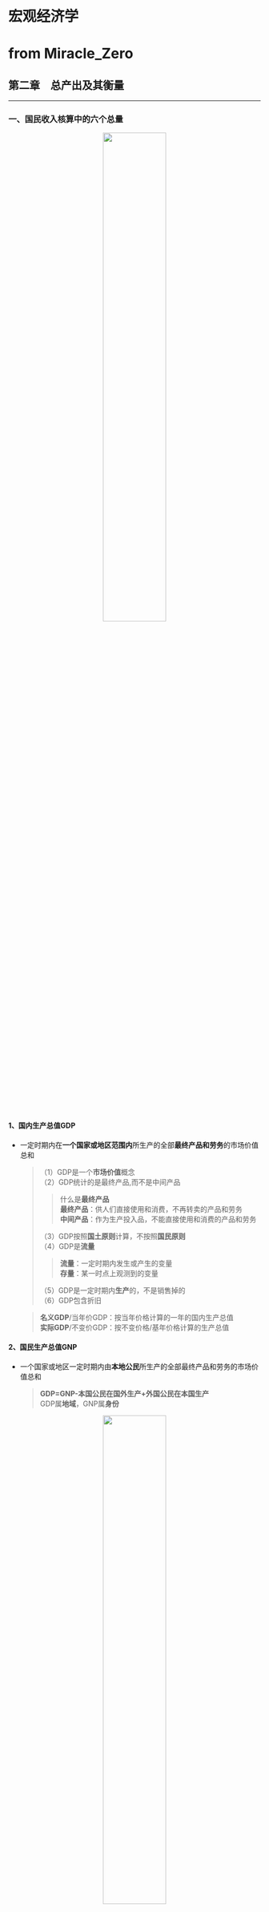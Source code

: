 # 宏观经济学  
# from Miracle_Zero
## **第二章&emsp;总产出及其衡量**  
---
### **一、国民收入核算中的六个总量**  
<center><img src="六个量.jpg" width="50%"></center>  

#### 1、国内生产总值GDP 
* 一定时期内在**一个国家或地区范围内**所生产的全部**最终产品和劳务**的市场价值总和  
   >（1）GDP是一个**市场价值**概念  
   >（2）GDP统计的是最终产品,而不是中间产品
   >>什么是**最终产品**  
   >**最终产品**：供人们直接使用和消费，不再转卖的产品和劳务  
   >**中间产品**：作为生产投入品，不能直接使用和消费的产品和劳务  
   >>  
   >（3）GDP按照**国土原则**计算，不按照**国民原则**  
   >（4）GDP是**流量**  
   >>**流量**：一定时期内发生或产生的变量  
   >**存量**：某一时点上观测到的变量  
   >>  
   >（5）GDP是一定时期内**生产**的，不是销售掉的  
   >（6）GDP包含折旧

   >**名义GDP**/当年价GDP：按当年价格计算的一年的国内生产总值  
   >**实际GDP**/不变价GDP：按不变价格/基年价格计算的生产总值

#### 2、国民生产总值GNP
* 一个国家或地区一定时期内由**本地公民**所生产的全部最终产品和劳务的市场价值总和  
   >**GDP=GNP-本国公民在国外生产+外国公民在本国生产**  
   >GDP属**地域**，GNP属**身份**  
<center><img src="gdp-gnp.jpg" width="50%"></center>  

#### 3、国民生产净值NNP与国内生产净值NDP  
* GNP或GDP扣除**折旧**（即GDP与GNP包含了折旧，NNP与NDP不包含折旧）  
* 是一个国家或地区一定时期内财富存量新增的部分

#### 4、国民收入NI与个人收入PI  
* **国民收入NI**：NNP或NDP扣除**间接税**后的余额  
   体现一个国家一定时期内的**生产要素收入**（即工资、利息、租金和利润的总和）  
   >**间接税**：一般在**生产和流通**环节征收，如增值税、营业税、关税  
   >**直接税**：一般在**收入**环节征收，如所得税  
   
   ***广义的国民收入***：国民生产总值GNP

* **个人收入PI**：国民收入进行一些必要的调整后形成  
   体现一个国家一定时期内**个人所得**的全部收入  
   >**NI+**：政府对个人的**转移支付**，如失业救济、退休金、医疗补助  
   >**NI-**：公司未分配利润、公司所得税、社会保障支付  
   PI中还未扣除个人所得税  

#### 5、个人可支配收入DPI  
* **个人可支配收入DPI=个人收入PI-个人所得税**  

---

### **二、国内生产总值的核算方法**  
#### 1、生产法  
* 把一个国家或地区所生产的全部最终产品的市场价格加总来计算GDP  
   >**一个产品在某个生产阶段的增加值**=产品离开生产阶段时的价值-进入生产阶段时的价值  
   >**一个产商的增加值**=厂商生产的产品价值-从其他厂商购买的投入品（中间产品）的价值  
* **增值法**：实际核算中，把所有产品在各个生产阶段上的增加值进行加总的方法  
   >理论上，一个社会所有厂商的**增加值之和**=**最终产品的价值总和**，  
#### 2、收入法  
<center><strong>Y=C+S+T</strong></center>  
<center><strong>总产出=消费+储蓄+政府税收</strong></center>  

#### 3、支出法
* 从产品的去向入手，加总购买者的各类购买支出来计算GDP  
* 又称最终产品法/产品流动法  
*一国经济对产品和服务需求的角度可以划分为**四个部门**：  
   >① **家庭部门**   
   >**消费（C）**：家庭部门对最终产品和服务的支出被称为消费支出  
   >分为三大部分：  
   >&emsp; **耐用品消费支出**（购买小汽车、电视机）  
   >&emsp; **非耐用品消费支出**（购买食品、服装）  
   >&emsp; **劳务消费支出**（医疗、教育、旅游） 
   >家庭的住房购买是投资而非消费   
     
   >② **企业部门**  
   >**投资（I）**：企业部门的支出，即一定是起增加到资本存量上的新的资本流量，包括厂房、设备、住宅  
   >&emsp; **折旧**：资本品的损耗造成的资本存量的减少  
   >&emsp; **重置投资**：为补偿或重新置换已消耗的资本进行的投资  
   >&emsp; **净投资**：使资本存量出现净增加的投资  
   >&emsp;&emsp;&emsp; **净投资=当年年终资本存量-上年年终资本存量**  
   >&emsp;&emsp;&emsp; **总投资=净投资+折旧**  
   >&emsp; 总投资还可分为**固定投资**和**存货投资**  
   >&emsp;&emsp;&emsp; **固定投资**：对固定资产的购买  
   >&emsp;&emsp;&emsp; **存货投资**：企业持有的存货价值的变化  
   >&emsp;**当年存货投资**=当年年终存货价值-上年年终存货价值  
   
   >③ **政府部门**  
   >**政府购买（G）**：政府部门购买产品和服务的支出  
   >&emsp;包括**政府购买**与**政府转移支付**（政府转移支付属于收入再分配，不构成GDP）
       
   >④ **国际部门**  
   >**净出口（NX）**：衡量国际部门对一国产品和服务的支出  
   >&emsp;&emsp;&emsp;**净出口（NX）=出口额（X）-进口额(M)**  
   >>NX>0时，一国经济存在贸易盈余或贸易顺差  
   >>NX=0时，一国经济达到，贸易平衡  
   >>NX<0时，一国经济存在贸易赤字或贸易逆差  
   >  
   
   <center><strong>GDP=C+I+G+NX</strong></center>

#### 4、贡献率的计算
---
### **三、总产出核算的校正**  
#### 1、消费价格平减指数（通货膨胀率）  
* 名义GDP=实际GDP*消费价格平减指数  
#### 2、购买力平价  
* 体现两国货币实际购买力的换算  
#### 3、GDP指标的局限  
* GDP的水平受汇率影响  
* GDP不能完全反应福利水平  
* GDP没有包括非市场活动和地下经济  
* GDP没有考虑资源消耗和环境破坏  
---
---
## **第三章&emsp;短期经济波动模型：产品市场的均衡**  
---  
### **一、国民收入决定原理**  
#### **1、四部门经济模型**  
<center><img src="四部门经济模型.jpg" width="80%"></center>  
<center><strong>总产出（收入视角-收入去向）：Y=C+S+T+M</strong></center>
<center><strong>总产出（支出视角-产品去向）：Y=C+I+G+X</strong></center>

#### **2、凯恩斯简单国民收入决定原理**  
* 现实经济包含：  
   &emsp;&emsp;四个部门：**居民、厂商、政府、外国**  
   &emsp;&emsp;四部分产品需求：**居民消费C、厂商投资I、政府购买G、净出口NX**  

* **四部门经济均衡国民收入的决定条件**： 
<center><strong>Y=C+I+G+NX</strong></center>

---  
### **二、消费需求和储蓄**  
#### 1、消费函数与消费倾向  
* **消费函数**：影响消费支出的因素很多，但最主要的是**国民收入水平** 
<center><img src="消费函数.png" width="70%"></center>  

* **消费曲线**  
<center><img src="消费曲线.png" width="70%"></center>  

&emsp;&emsp;> 注意  
&emsp;&emsp;1、45°线为收支相抵线  
&emsp;&emsp;2、消费曲线在纵轴上的截距α为**自发消费**  
&emsp;&emsp;3、消费曲线向右上方表示消费随收入增加而增加，斜率β为**边际消费倾向**  
* **消费倾向**：消费与收入的比率  
<center><img src="消费倾向.png" width="50%"></center>  

&emsp;&emsp;APC：消费函数的平均斜率，可以大于1小于1等于1  
&emsp;&emsp;MPC：消费函数某个点的斜率，0<MPC<1  
&emsp;&emsp;当消费函数为线性时，MPC为常数β  
&emsp;&emsp;当消费函数为非线性时，**MPC、APC随收入增加递减**
* **长期消费函数**：当先行消费函数中的α=0时，APC=MPC，不随收入增加而改变  
<center><strong>C=kY</strong></center>  

<center><img src="长期消费曲线.png" width="50%"></center>  

&emsp;&emsp;长期消费曲线在收支相抵线（45°）以下  
&emsp;&emsp;随着收入增加，消费和储蓄的绝对量增大  

#### 2、储蓄函数与储蓄倾向  
* **储蓄函数**：影响储蓄的因素中最重要的是**国民收入**（社会总储蓄取决于国民收入） 
<center><img src="储蓄函数.png" width="70%"></center>  

* **储蓄曲线**
<center><img src="储蓄曲线.png" width="70%"></center>

&emsp;&emsp;>注意：  
&emsp;&emsp;1.储蓄曲线在纵轴上的截距-α表示与自发消费α相对应的**负储蓄**  
&emsp;&emsp;2.储蓄曲线与横轴的交点F表示与E点相对应的**零储蓄**  
&emsp;&emsp;3.储蓄曲线向右上方倾斜，表示储蓄随收入的增加而增加   
*  **储蓄倾向**：储蓄与收入的比率  
<center><img src="储蓄倾向.png" width="50%"></center>

&emsp;&emsp;当储蓄函数为线性时，MPS为常数**1-β**  
&emsp;&emsp;当储蓄函数为非线性时，MPS将随收入增加而增大  
&emsp;&emsp;**MPS∈（0,1）**

* **长期储蓄曲线**：当α=0时，APS=AMS，且不在随着收入增加而增加  
<center><img src="长期储蓄曲线.png" width="50%"></center>  

&emsp;&emsp;  长期储蓄曲线位于长期消费曲线**下方**，表明正常情况下消费一般大于储蓄  
&emsp;&emsp;  随着收入水平的提高，消费与储蓄的绝对差距会不断**扩大**  
#### 3、影响消费的其他因素  
>**国民收入分配状况**—国民收入分配越平均，平均消费倾向越大  
>**政府税收政策**—实行累进个人所得税，平均消费倾向变大  
>**公司未分配利润所占比例**—占比大，平均消费倾向变小  
>**利率**—依利率变动的替代效应和收入效应而定  
>**价格水平**—货币收入不变时，若物价上升，实际收入下降，平均消费倾向提高  
>**预期**—如预期收入增加，则当前消费会增加，消费倾向提高。如预期价格上涨，则当前消费会增加，消费倾向提高  
>**人口年龄结构**—年青人和老年人比例高，消费倾向高；中年人比例高，消费倾向低  

#### 4、其他消费理论  
* **相对收入假说**（杜森贝利）：消费者的当期消费除了取于当期的收入外，还取决于过去的消费水平以及周围人群的消费水平，消费是相对地决定的 
* **恒久收入假说**（弗里德曼）：消费者的消费支出不是由现期收入决定，而是由恒久收入决定 
<center><img src="恒久收入.png" width="50%"></center>  

>当经济衰退时，虽然当前的收入水平降低了，但消费者仍按恒久收入消费，故衰退期的APC高于长期APC。相反，当经济繁荣时，尽管当前的收入水平提高了，但消费者仍按恒久收入消费，故繁荣期的APC低于长期APC 

* **生命周期假说**（莫迪利安尼）：人们在特定时期的消费不仅仅由他们在该时期的收入决定，人们会在更长的时间范围内**计划消费开支**，以达到在整个生命周期内消费的最佳配置 
>一般说，年青时收入偏低，其消费会超过收入；在中年时期，消费会少于收入，不但可以偿还年青时所欠债务，且可以储蓄以备养老；年老退休时期，收入减少，消费又会超过收入，形成负储蓄
<center><img src="生命周期与恒久收入.png" width="75%"></center>

---  
### **三、投资需求的决定**  
#### 1、**投资的定义**：一个国家或地区一定时期内资本的形成和增加  
* **投资的分类**：  
   >按照**投资主体**分：私人投资、政府投资  
   >按照**投资形态**分：固定资产投资、存货投资（又包括意愿性存货投资与非意愿性存货投资）  
   >按照**投资动机**分：生产性投资、投机性投资

#### 2、**投资边际效率**  
（1）**资本边际效率**（MEC）：贴现率，使资本品各年**预期收益的现值**之和等于**供给价格**或重置成本  
（2）**投资边际效率**（MEI）：贴现率，使投资总量各年**预期收益的现值**之和等于**供给价格**或重置成本  

<center><img src="贴现率.png" width="75%"></center>

* **资本边际效率曲线MEC与投资边际效率曲线MEI**  
   资本边际效率曲线还不能准确代表厂商的投资需求曲线  
   原因：当利率下降时，如果每个厂商都增加投资，这会带来两方面结果：  
   >1、原材料需求增加->投入品的价格会上涨->导致产品生产成本上升->投资收益降低->资本边际效率必然缩小  
   >2、投资本品形成生产能力投产->所生产的产品供给增加->产品的价格会下降->投资收益降低->资本边际效率也必然缩小

<center><img src="资本边际效率.png" width="50%"></center>

#### 3、**投资函数与投资曲线**  
* **投资函数**：影响投资的因素很多，对私人投资来说，最主要的是**利率水平 r**（即投资取决于利率）  
<center><img src="投资函数.png" width="70%"></center>

* **线性投资曲线**  
<center><img src="投资曲线.png" width="50%"></center>

#### 4、其他影响投资的因素  
>**投资环境**—投资环境改善，如投资领域放宽、审批权限下放、税收优惠、贷款贴息、融资条件放宽、土地使用费降低等投资环境的改善，会使投资增加  
>**厂商预期**—厂商对未来经济前景的预期比较乐观，投资就会增加（非意愿存货投资的变化）  
>**技术进步**—技术进步会降低生产成本，使一些过去无法利用的资源得到利用，使一些过去无法解决的环保问题得到解决，能开发新的产品，这些都会增加投资渠道  
>**投资风险**—经济繁荣时，风险偏好增强，投资增加；相反，经济衰退时，风险偏好减弱，投资减少   

#### 5、**投资q理论**  
<center><img src="投资q理论.png" width="30%"></center>  

>**当q值较大时**：投资需求会较大  
>**当q值较低时**，投资需求会较小
---  
### **四、政府需求**：以政府购买的形式出现  
* 从内容上分为两类  
1 政府维持自身正常活动所涉及的消费需求  
2 政府为自身或公共设施建设等所生产的投资需求  
### **五、净出口的决定**  
因素|变化|出口额X|进口额M|曲线  
--|:--:|--:|--:|--  
进口国的国民收入水平|高|↑|——|上移  
本国的国民收入水平|高|——|↑|下移  
相对价格|低|↑|↓|上移  
汇率|低|↑|↓|上移  
国际经济的分工程度|高|↑|↑|不确定

* **净出口函数**：一国净出口额与国民收入之间的关系  
<center><img src="净出口函数.png" width="70%"></center>  

--- 
### **六、国民收入决定与变动**  
#### 1、两部门经济产出与变动 
* **两部门经济产出决定**  
<center><img src="两部门经济产出决定.png" width="70%"></center>  

* **消费乘数**  
<center><img src="消费乘数.png" width="25%"></center>  
<center><img src="消费乘数变化.png" width="30%"></center>   

>消费乘数的作用是**双向**的  
>消费乘数＞1，是因为**引致支出**的存在  

#### 2、三部门经济产出决定与变动  
* **政府购买乘数**  
<center><img src="政府购买乘数.png" width="70%"></center>

* **转移支付乘数**  
<center><img src="转移支付乘数.png" width="70%"></center>

* **税收乘数**  
<center><img src="税收乘数.png" width="70%"></center>

* **平衡预算乘数**  
<center><img src="平衡预算乘数.png" width="40%"></center>  

* **考虑比例税后**  
<center><img src="考虑比例税后.png" width="20%"></center>

#### 3、四部门经济产出决定与变动  
* **四部门经济产出决定**  
<center><img src="四部门经济产出决定.png" width="70%"></center>

---
---
## **第四章 产品市场货币市场共同均衡**  
---
### **一、IS曲线：产品市场均衡**  
#### 1、IS曲线的推导  
* 产品市场均衡的**三个方程**：  
<center><strong>均衡条件：I=S</strong></center>
<center><strong>投资函数：I﹦e-dr</strong></center>
<center><strong>储蓄函数：S=-α+(1-β)Y  
</strong></center>

* 如果**消费函数**和**投资函数**已知，可以求出IS曲线的方程  
<center><img src="IS函数.png" width=30%></center>

* 如果IS曲线方程已知，可以推算出**不同利率下实现产品市场均衡时的产出水平Y**，或**不同产出水平下实现产品市场均衡时的利率水平r** 
<center><strong>Y=C+I+G+NX</strong></center>  

#### 2、IS曲线的含义  
* 利率高时总产出水平少，利率低时总产出水平高  
<center>利率高->投资机会少->投资规模小->产出水平低</center>  

* IS曲线上的点都表示**I=S**，即**产品市场实现均衡**  
<center><strong>总供给（总产出 S）=总需求（总支出 I）</strong></center> 

<center><img src="IS.png" width=50%></center>  

* 结论：  
左下方：需求>产出  
右上方：需求<产出

#### 3、IS曲线的斜率  
* IS曲线的斜率取决于**边际消费倾向β**和**投资利率系数d**  
1、β越大，IS曲线的斜率越小，产出对利率变动的反应越敏感（原因：β越大，s越小，一定的利率变动引起的投资变动，需要产出较大的变动进而引起储蓄的较多变动，以保持I=S)   
2、d越大，IS曲线的斜率越小，产出对利率变动的反应越敏感（原因：d越大，投资对利率变化越敏感，利率的较小变动会引起投资的较大变动，需要产出和储蓄较大的变动，以保持I=S） 
* 在其他条件不变的情况下，**自发支出**（自发消费、自发投资、政府购买、出口）增加使IS曲线向右方移动，表示**既定的利率与更高的产出水平结合**才能实现产品市场的均衡  
---
### **二、 LM曲线：货币市场均衡**  
#### 1、货币需求
>交易型货币需求  
>预防性货币需求  
>>用**L1**表示交易型货币需求和预防性货币需求  
>><center><strong>L1=kY</strong></center>  
>投资性货币需求  
>>用**L2**表示交易型货币需求和预防性货币需求  
>><center><strong>L2=-hr</strong></center> 
>>
> <center><img src="货币需求.png" width=50%></center>

#### 2、LM曲线的推导  
* 货币市场均衡的**三个方程**：  
<center><strong>均衡条件：L=m</strong></center>
<center><strong>货币需求：L=kY-hr</strong></center>
<center><strong>货币供给：m=M</strong></center>

* 产品市场均衡时利率r与产出Y的匹配关系 
<center><img src="LM函数.png" width=20%></center>

#### 3、LM曲线的含义  
* **L为货币需求，M为货币供给**
* 货币供应量M一定，产量较高→用于交易的货币较多→投机性货币需求较少→保持货币市场均衡的利率水平较高  
* LM曲线上的点都表示**L=M**，即**货币市场实现均衡**  
<center><img src="LM曲线.png" width=50%></center>  

* 结论：  
右下方：货币需求大于货币供给  
左上方：货币供给大于货币需求  

#### 4、LM曲线的斜率  
* LM曲线的斜率取决于**交易性和预防性货币需求系数k**和**投机性货币需求系数h**  
1、k越大，LM曲线斜率越大，产出对利率变动反应越迟钝（原因：当利率发生上升时，因h固定的，所以投机性货币需求的减少是一样的，在货币供给不变的情况下，需要交易性货币需求的增加来弥补，k越大，小量产出增加就可以弥补，k越小，需要更多产量增加才能弥补）   
2、h越大，LM曲线斜率越小，产出对利率变动反应越敏感（原因：h大，一定的利率变动会引起投机性货币需求较大的变动，从而导致可用于交易的货币供给—由产出决定—较大的变动
* 交易性货币需求增加，会使LM曲线发生右移  
* 投机性货币需求增加，会使LM曲线发生左移  
* 货币供给增加，会使LM曲线发生右移
---
### **三、IS-LM模型：两个市场同时均衡**  
* 当IS曲线和LM曲线的方程已知，则可以求解该社会的**均衡利率水平r**和**产出水平Y**  
* 政策含义:政府可以通过**财政政策**和**货币政策**来调控宏观经济的运行
   >IS曲线和LM曲线的移动会改变产品市场和货币市场同时均衡的状况，而IS曲线可以通过政府的财政政策（主要是政府购买，还包括转移支付和税收）改变其位置，LM曲线可以通过政府的货币政策（货币供给）改变其位置  

---
---
## **第五章 总供给-总需求分析**  
---  
### **一、总需求与AD曲线**  
#### 1、AD函数的导出  
* **总需求**：一定时期社会各部分计划购买的产品总量  
  取决于**产出水平C、财政政策G、货币政策I、价格水平P**等因素  
* **总需求函数**：产品市场（IS）与货币市场（LM）平衡时，**总需求Y与价格水平P**之间的关系  
* **导出：**  
<center><img src="AD函数.png" width=70%></center>

* AD曲线表明产品市场和货币市场同时处于均衡状态时，产出水平Y与价格水平P呈**反方向**变动关系  
<center><img src="AD曲线.png" width=50%></center>  

#### 2、AD曲线的意义  
* 在名义货币供给量不变，产品市场和货币市场均衡的时候，Y与P之间存在关系：
   > 价格下降->**实际货币供给增加**->货币市场供大于求->为维持货币市场均衡，需增加货币需求量->增加投机性货币需求->利率必须降低->**利率降低**->投资增加->产品市场投资大于储蓄->为使产品市场均衡，需要储蓄增加->**产出必须增加**

#### 3、AD曲线的斜率  
* AD曲线的斜率反应：**产出对价格变动的反应的敏感程度**  
<center><img src="AD斜率.png" width=30%></center>  

* k、β、M在短期内难以改变，斜率的主要决定因素是h和d
  >h来源于**投机性货币需求**：L2=-hr  
  >d来源于**投资函数**：I=e-dr  

* 引起AD曲线移动的因素  
  >**消费需求变动**（个人所得税，福利政策、城市化水平）  
  >**投资需求变动**(企业税收，对市场前景的预期)   
  >**政府购买变动**（调节宏观经济） 
  >**预期变化**（收入、利润率、通货膨胀）   
  >**世界经济形势变化**（汇率、外国收入）  
  >**货币供给变动**（通过利率影响投资，消费、出口）  

---

### **二、总供给与AS曲线**  
#### 1、AS曲线的推导  
* **总供给**：一定时期内整个社会的总产量  
* 反应**总产量Y**与**价格水平P**之间的关系，利用**劳动市场的供给曲线和需求曲线**推出  
* 根据货币工资是否具有伸缩性，AS曲线分为长期和短期两种  
   >**短期AS曲线**：（凯恩斯货币工资下降刚性假设）货币工资只能上升不能下降  
   >**长期AS曲线**：（古典AS曲线）  
  
#### 2、 AS曲线的含义  
* 价格水平影响实际工资，进而影响**劳动市场的供求关系**及就业量，最终影响总产量  

---  
### **三、总需求与总供给均衡**  
* 有效需求决定模型、IS-LM模型、 AD-AS模型的区别与内在逻辑关系  
>*  三个模型都说明总产出的决定，且其推导都用到了I=S（总供给=总需求）这个条件。  
>*  有效需求决定模型只反映**产品市场的均衡**，没有考虑利率水平和物价水平；IS-LM模型反映了产品市场和货币市场的均衡，考虑了利率水平但没考虑物价水平；AD-AS模型反映了产品市场、货币市场和劳动市场的均衡，并且同时考虑了利率水平和物价水平。  
>* 有效需求决定模型和IS-LM模型只是从**需求方面**考虑产出的决定（产出自动等于需求），而AD-AS模型同时从**需求和供给**两个方面考察产出的决定。
  
---
---
## **第六章 宏观经济政策**  
---  
### **一、宏观经济政策目的**  
#### 1、政策目标体系  
* **充分就业**：劳动力充分就业，只剩下自然失业率  
* **物价稳定**：价格指数的相对稳定  
* **经济增长**：实际GDP的年增长率  
* **国际收支平衡**：既无国际收支盈余也无国际收支赤字  

#### 2、政策目标选择  
* **政策目标之间的一致性**  
   1.经济稳定增长，就业率高，物价稳定->国际收支平衡  
   2.物价稳定、国际收支平衡是经济增长、充分就业的前提条件  
* **政策目标之间的冲突**  
   目的|变化|结果|矛盾点  
   --|:--|:--|:--  
   实现充分就业|运用扩张性财政政策|财政赤字和通货膨胀|**充分就业与物价稳定**  
   经济增长|对生产要素需求增长|物价水平上升|**经济增长与物价稳定**  
   经济增长|收入增加引起进口增加，边际进口倾向有提高趋势|国际收支失衡|**经济增长与国际收支平衡**  
---  
### **二、财政政策**  
#### 1、财政政策的工具  
* **财政收入**  
  * **税收**：国家按照法律规定的标准，强制、无偿地从个人和企业取得财政收入的一种手段  
     分类|名称  
     --|:--  
     按课税对象分|流转税（增值税、营业税、消费税）  
     &emsp;|所得税（个人所得税、企业所得税）  
     &emsp;|财产税（房产税、土地增值税、遗产税）  
     &emsp;|行为税、资源税  
     按税负是否转嫁|直接税（所得税、财产税）  
     &emsp;|间接税（流转税）  
     按税率|比例税、累进税、类退税
     * **社会保障金**可以看作一种**特殊的税**  
     * 政府可以通过改变税率或变动税种来影响经济活动：减税会引起总需求和总产出的增长  

  * **公债**：政府运用国家信用向公众借钱筹集财政资金时形成的**债务**，可以进入**市场**流通  
    * 公债种类：短期债券、中期债券、长期债券  
    * 目的：
      1. **财政政策**：增加财政收入，影响财政收支规模  
      2. **货币政策工具**：通过其在市场上的流通来调节货币供求  

* **财政支出**  
  * **政府购买**：政府对商品和劳务的购买  
    * **政府消费**  
    * **政府投资**  
    * 政府购买是实质性支出，直接形成**社会需求**，调节**社会总需求增减**  

  * **转移支付**：政府无偿支付给个人的资金  
    * 包括社会保障福利支出、政府公债利息、政府对农业的补贴  
    * 是**货币性支出**，但会影响公众的可支配收入与消费支出，也是重要的**财政政策工具**  

* 财政政策的作用机理  
  * **政府购买↑** → 总投资↑ → **经济扩张**  
  * **政府转移支付↑** → 消费↑ → 总需求↑ → **经济扩张**  
  * **税收↑** → 投资和消费↓ → 总需求↓ → **经济收缩**  
  * **公债↑** → 政府投资↑ → 总需求上 → **经济扩张**  
  
#### 2、自动稳定器  
* **财政制度**具有自动稳定器的功能  
* 经济系统本身所具有的能够减少各种干扰因素对宏观经济冲击的机制  
* **作用机理**：  
  1.**税收自动变化**  
  2.**转移支付自动变化**  
  3.自动稳定器功能的大小取决于：  
  * **税收的起征水平和税率的累进幅度**  
  * **转移支付的结构**（社会保障福利支出在转移支付中的比重）  

#### 3、相机抉择的财政政策
* 政府未达到预定的产出水平而采取的变动政府收入和支出的政策  
* 使用原则：**逆经济风向行事**  
  >**扩张性财政政策**：减税、增加政府支出  
  >**紧缩性财政政策**：增税、减少政府支出

#### 4、财政政策的调控效应  
* **产出效应**：财政政策引起的**产出水平**变化  
* **挤出效应**：政府支出增加→利率水平上升→抑制部分投资  
  >如何计算由投资改变产生的**挤出效应与产出效应**  
<center><img src="挤出效应计算.png" width=80%></center> 

<center><strong>有效需求决定模型</strong>所算出的产出效应-<strong>IS-LM模型</strong>算出的产出效应=挤出效应</center>  

* **IS-LM曲线的斜率**对财政政策的影响  
  * **IS曲线**斜率越大，产出效应越大，挤出效应越小  
    * IS斜率为<strong>（1-β）/d</strong>  
    * β：边际消费倾向  
    * d：投资利率系数  
  * **LM曲线**斜率越大，产出效应越小，挤出效应越大  
    * LM斜率为<strong>k/h</strong>  
    * k：交易型货币需求系数  
    * h：投机性货币需求的利率影响系数  
<center><img src="IS斜率.png" width=50%></center>
<center><img src="LM斜率.png" width=50%></center>  

>* **决定财政支出挤出效应大小的因素**  
>* **货币需求对产出变动的敏感程度**，即L=kY-hr中k的大小。k越大，政府支出增加引起的一定量产出增加导致的交易性货币需求的增加也越多，因而使利率上升越多，挤出效应越大。 
>* **货币需求对利率变动的敏感程度**，即货币需求函数L=kY-hr中h的大小。h越小，一定量的交易性货币需求变动会引起利率的较大幅度变动。因此，当政府支出增加引起交易性货币需求增加时，利率上升较多，挤出效应越大。 
>* **投资对利率变动的敏感程度**，即投资函数I=e-dr中d的大小。d越大，一定的利率变动对投资的影响越大。因此，当政府支出增加引起货币需求增加进而导致利率上升时，挤出效应就越大。 

---  
### **三、货币政策**  
#### 1、货币政策的工具  
* 货币政策通过**利率的变动**对总需求发生影响  
* **分类**：  
  **平衡的货币政策**：保持货币供给和利率水平稳定  
  **扩张性货币政策**：***经济萧条时***，增加货币供给量，降低利率，扩大需求，刺激经济增长  
  **紧缩性货币政策**：***通货膨胀时***，减少货币供给量，提高利率，缩小需求，一直经济增长  
* **政策工具**：逆经济风向行事 
  * **公开市场业务**：中央银行在金融市场上公开买卖有价证券，以调节货币供应量和利息率的一种政策手段  
    **优点**：时间灵活，见效快，数量可控，期限可选，操作可逆  
    >买进有价证券→货币投入市场→商业银行存款增加→贷款增加→货币供应量成倍增加→利息率下降→投资增加→总需求扩大→总产出增加
  * **调整再贴现率**：当商业银行资金不足时，可以用***客户已贴现但尚未到期的商业票据***到中央银行要求再贴现，再贴现率是商业银行向中央银行进行再贴现时的利率  
    >降低再贴现率→商业银行向中央银行增加借款→商业银行扩大放款→货币供应量增加→利息率下降→投资增加→总需求扩大→总产出增加 
  * **改变存款准备率**：存款准备金率是商业银行吸收的存款中用作准备金的比率，中央银行可以变动准备金率来调节**货币供给量**  
    >降低存款准备金率→货币供应量增加→利息率下降→投资增加→总需求扩大→总产出增加
* **辅助性货币政策工具**：
  1. **消费信贷控制**（规定应支付现款的最低限额和付清全部贷款的最长期限）
  2. **抵押贷款控制**（规定抵押条件，用于房地产购买）
  3. **窗口指导**（根据物价变动趋势和金融市场状况，规定商业银行每季度贷款的增减额度，并要求执行）
  4. **道义劝告**（对商业银行及其他金融机构的贷款、投资业务进行口头或书面劝告，影响其贷款和投资方向）

#### 2、基础货币与货币创造  
* **基础货币**：构成市场货币供给的基础，包括**存款准备金率**和**居民手持现金**  
* 基础货币由**中央银行**投放：  
  1、购买黄金、外汇   
  2、在金融市场进行公开市场业务操作  
  3、直接发行通货
* **货币乘数**：
<center><img src="货币乘数.png" width=30%></center>
<center><strong>货币供给量M=基础货币m×货币乘数r</strong></center>  

#### 3、货币政策的调控效应  
* **IS曲线斜率对货币政策的影响**：IS斜率越大，货币政策产出效应越小  
  * β与货币供求没有直接关系。决定IS曲线斜率的因素是**投资利率系数d**  
  * **𝐼=𝑒−𝑑𝑟**  
* **LM曲线斜率对货币政策的影响**：LM斜率越大，货币政策产出越大  
  * **L=kY﹣hr**  
  * 改变投机性货币需求对利率变动的敏感程度h    
---  
### **四、财政政策与货币政策的运用**  
#### 1、调控政策的选用  
<center><img src="调控政策.png" width=80%></center>  

#### 2、调控政策的组合
<center><img src="调控政策的组合.png" width=80%></center> 

序号|财政政策|货币政策|产出|利率|使用情景  
--|:--:|:-:|:-:|:-:|:-:|:-:  
1|扩张性|扩张性|增大|不确定|严重萧条  
2|扩张性|紧缩性|不确定|上升|滞胀  
3|紧缩性|扩张性|不确定|下降|轻度通胀  
4|紧缩性|紧缩性|缩小|不确定|严重通胀  

#### 3、政策调控的力度  
名称|特点|优点|缺点  
--|--|--|--
**微调**/**软着陆**|调控力度小，调控时间长|副作用小|时间长  
**骤调**/**硬着陆**|调控力度大，调控时间长|时间少|副作用大  

#### 4、政策出台的时机  
* **政策时滞**：某项政策从制定到对经济产生实质性影响的时间
  * **内时滞**
    * **认识时滞**   
    * **决定时滞**
    * **批准时滞**
  * **外时滞**
    * **传递时滞**  
    * **执行时滞**  
    * **作用时滞**  

---  
### **五、供给管理政策**  
#### 1、人力政策
  * 通过对人力资源的优化配置，增加就业，促进经济增长的政策  
    * 人力资本投资
    * 完善劳动力市场 
    * 协助劳动力流动
    * 降低最低工资标准

#### 2、收入控制制度  
  * 政府通过某种行政措施强制性或非强制性地**限制工资和价格**的政策，又称为工资与物价控制政策，目的是**制止工资成本推动的通货膨胀**  
    * 工资-物价指导  
    * 工资-物价冻结（法令禁止厂商提高工资和物价）  

#### 3、收入指数化政策  
  * 按**通货膨胀率**来调整有关名义变量，使其实际值保持不变
    * 工资指数化  
    * 税收指数化  
    * 利率指数化  
---
---
## **第七章 失业、通货膨胀和经济周期**  
---
### **一、失业的定义**  
#### 1、失业的定义及衡量  
<center><img src="失业定义.png" width=80%></center> 

* **衡量失业/就业状况的指标**  
<center><img src="失业指标.png" width=50%></center> 

#### 2、失业的分类  
* **自愿失业**  
* **摩擦性失业**：就业状态暂时中断  
  * **周转性失业**  
    * 原因：劳动力市场信息不完全    
  * **结构性失业**  
    * 职业不匹配  
    * 地区不匹配
  * **季节性失业**：生产经营具有季节性
* **非自愿失业（需求不足的失业）**：有劳动能力且接受先行工资水平与工作条件，但仍找不到工作  

#### 3、充分就业和自然失业率  
* **充分就业**：一个经济体中不存在**非自愿失业**  
* **自然失业率**：充分就业下的失业率  
* **潜在GDP/潜在产能**：现有条件下，一个经济体在充分就业的情况下所能生产的GDP  

---  
### **二、失业的原因及影响**  
#### 1、失业的原因解释  
* **新古典经济学**：以“伊萨定律”为核心  
  >如果社会存在失业，也只是自愿失业和摩擦性失业，只是生产过程中**局部的、暂时的失调**  
* **凯恩斯**：提出“非自愿失业”理论
  >**有效需求**不足时，充分就业无法实现  
  
  **有效需求不足**的原因：
  * **边际消费倾向递减**： 
    * 收入增加->边际消费倾向递减  
    * 若消费减少的同时**投资相应扩大**，可避免有效需求不足
  * **资本边际效率递减**：
    * 投资边际效率递减->投资不足  
    * 只要**利率不断下降**，投资规模可能增加
  * **流动性偏好**  
    * 流动性陷阱的存在，使**利率不可能无限降低**  
    * 当**投资边际效率接近利率**，厂商不愿意投资  
<center><img src="有效需求不足.png" width=80%></center> 

* **新凯恩斯**：以**不完全竞争和不完全信息**为前提，论证**工资黏性**进而解释**非自愿失业**存在的原因 
  * **劳动工资合同论**：通常工资会增长而不会降低  
  * **隐含合同论**：工资相对固定，不随经济波动调整  
  * **“局内人-局外人”理论**：对新老员工支付相同工资  
  * **效率工资理论**：支付比劳动力市场出清时更高的工资，以促使劳动生产力的提高  

* **现代货币主义**：“自然失业率”假说（在没有货币因素干扰的情况下，劳动力市场和商品市场的自发供求力量发挥作用时应有的、处于均衡状态下的失业率）  

#### 2、失业的影响和奥肯定律  
* **失业的影响** 
  * 给个人和家庭带来物质和精神的负面影响  
  * 影响社会稳定  
  * 影响经济发展 
    * 增加经济运行成本 
    * 带来产出损失  
    * 影响整个社会的信心  

* **奥肯定律**：在经济周期中，**失业和产出存在反向变动关系**  
  <center><img src="奥肯.png" width=30%></center>   

  **实际GDP必须保持与潜在GDP同样的增长速度**，才能避免失业率上升  

---
### **三、通货膨胀的定义和分类**  
#### 1、通货膨胀的定义  
* **通货膨胀**：经济体在一定时期内价格水平**普遍**而**持续**地上升到**一定程度**  
* **通货紧缩**
* **物价稳定**  

#### 2、通货膨胀的衡量  
* **GDP平减指数**：名义GDP和实际GDP的比率（只包括国内生产）  
  <center><img src="平减指数.png" width=70%></center> 

* **消费价格指数CPI**:一定时期里城乡居民消费的物品和劳务(包括进口品）的**价格平均变化程度**的指标  
  <center><img src="CPI.png" width=70%></center> 

* **通货膨胀的类型**  
  * 按**价格上升程度**分：温和的、奔腾的、恶性的  
  * 按**人们的预料程度**分：预期的、未预期的  
  * 按**商品价格变动差别**分：平衡的（各商品价格上升同幅度）、非平衡的  
  * 按**表现形式**分：公开性的、隐蔽性的、抑制性的
---  
### **四、通货膨胀的原因**  
#### 1、需求拉上型通货膨胀  
* **总需求大于总供给**引起  
* 原因：财政政策、货币政策、国际市场的需求变动  

#### 2、成本推动型通货膨胀  
* **供给方面生产成本提高**引起  
* 类型  
  * **工资推动型**：不完全竞争的劳动市场造成的过高工资  
  * **利润推动型**：垄断企业和寡头企业 
  * **进口型**：重要的进口物资价格上升  
  * **出口型**：因出口迅速扩张，导致出口产品的生产部门的边际生产成本上升  

#### 3、结构型通货膨胀  
* **需求转移型通货膨胀**：需求结构变化，而生产要素却不能及时转移。需求增加部门的产品价格上涨，而需求减少部门的产品价格没有相应下降  
* **生产率差异型通货膨胀**：劳动生产率提高慢的部门要求工资增长向劳动生产率提高快的部门看齐，从而引起通货膨胀  

#### 4、货币主义的解释  
* 结论：通货膨胀是货币供给增加的结果

---
### **五、通货膨胀的效应**  
#### 1、通货膨胀的惯性
* 通货膨胀的发展过程通常是**螺旋式的上升运动**  

#### 2、通货膨胀的后果  
* **社会成本**  
  * **增加“鞋底成本”**— 增加了消费者持有货币的成本  
  * **增加“菜单成本”**— 增加厂商调整价格的成本  
  * **造成了价格体系中的“噪声”**— 掩盖了产品价格所传递的市场供求信息的真实性，从而降低了整个市场体系的效率  
* **经济影响**  
  * **对收入分配的影响**  
    * 不利于靠固定收入维持生活的阶层  
    * 有利于债务人不利于债权人  
    * 有利于政府不利于公众  
  * **对财产的影响**  
    * 资产  
      * 价格大体随通胀变动（房地产，股票）  
      * 本息金额固定（现金，存款，债券）  
    * 债务：各类贷款、借款（本息金额固定）  
   * **财产净值=资产价值-债务价值**  
   * **对产出的影响** 
     * 增加生产和就业  
       * 未预期：生产者获利从而**增产**  
       * 预期：无影响  
     * 前提：  
       * 需求拉动的通货膨胀  
       * 温和的  
       * 社会有闲置资源 

#### 3、菲利普斯曲线  
* 形式  
  * **失业-工资线**  
  <center><img src="失业工资.png" width=50%></center>
  
  * **失业-物价线**
  <center><img src="失业物价.png" width=50%></center>  

* **政策含义**：用高通胀率换低失业率，用高失业率换低通胀率  
* **附加预期的菲利普斯曲线**  
  <center><img src="预期菲利普斯.png" width=30%></center>  

* **长期菲利普斯曲线**  
长期菲利普斯曲线是一条**直线**  
且长期中，经济社会能实现充分就业，失业率处于自然失业率的水平  
<center><img src="菲利普斯曲线.png" width=50%></center>  

#### 4、通货紧缩与停滞膨胀  
* **通货紧缩不利影响**：  
  * 对**GDP增长**产生影响 
  * 对**就业**产生影响  
  * **资产价格大幅度下跌**  
* **停滞膨胀**/**滞胀**：生产停滞+物价上涨  
  原因：  
  * **菲利普斯曲线整体向右移动**  
    * **实际因素的变动**：劳动力数量增大、科技进步等  
    * **预期因素的变动**  
  * **供给冲击**使总供给曲线发生移动  

---
### **六、经济周期概述**  
#### 1、经济周期概述  
* 含义
1. 使现代社会**不可避免**的经济波动  
2. 是**总体经济活动**所发生的波动  
3. 一个经济周期由**繁荣、衰退、萧条、复苏**四个阶段组成  
4. 每个周期的长短和表现形式不完全相同    
<center><img src="经济周期.png" width=70%></center>  

* **短期经济走势的衡量——采购经理指数PMI**  
PMI以百分比表示，以50%作为经济走势的分界点  
当PMI高于50%时，为**经济扩张**的讯号  
当PMI低于50%，则反映经济衰退  
接近40%时，则有**经济萧条**的忧虑  

#### 2、经济周期的类型  
类型名称|时长分类|平均长度|相关  
:--:|:--:|:--:|:--:
基钦周期|短周期|一个主周期包括2-3个次周期(平均长度约为40个月)|存货投资波动   
朱格拉周期|中周期|平均长度8-10年|固定资产投资波动   
库兹涅茨周期|中长周期|平均长度20年|建筑业兴衰
康德拉季耶夫周期|长周期|平均长约50年|基本资本货物投资波动
熊彼特周期|短、中、长三种周期|每个长周期包括6个中周期，每个中周期包括3个短周期，短周期约为40个月|重大创新 

---
### **七、经济周期理论**  
#### 1、早期经济周期理论  
* **消费不足理论**：**国民收入分配不平**等所造成的穷人购买力不足和富人储蓄过度   
* **投资过度理论**：过度投资导致的**资本品生产的过度增长**引起消费品生产的减少，从而造成经济结构的失衡  
* **货币信用过度论**：经济周期是由于**银行体系**交替地扩大和紧缩信用造成的  
* **创新理论**：创新提高了生产效率，引起其他企业仿效，形成创新浪潮。**创新浪潮使银行信用扩大，对资本品的需求增加，引起经济繁荣**。随着创新普及，盈利机会消失，银行信用紧缩，对资本品的需求减少，这就引起经济衰退。直至另一次创新出现，经济才再次繁荣。
* **心理预期理论**：预期对人们的经济行为有决定性影响，**乐观的预期与悲观的预期交替**引起了经济周期中繁荣与萧条的交替  
* **太阳黑子理论**：太阳黑子的活动对农业生产影响很大，而农业生产的状况又会影响工业及整个经济  
* **政治周期理论**  

#### 2、乘数-加速数模型  
* 乘数原理说明**投资变动对产出变动的影响**，倍数为**1/（1-β）**  
* **产出变动**也会影响**投资**
<center><img src="加速数.png" width=70%></center>  

* **乘数-加速数模型**：说明消费、投资、产出间关系
<center><img src="乘数-加速数.png" width=70%></center>  

* **含义**  
1. 乘数与加速数相互作用**强化了经济波动的趋势**  
2. 经济波动的幅度取决于**边际消费倾向和加速数的大小**，如果这两个参数较小，则经济的波动幅度较小
3. 政府可以通过**经济干预政策**来缓解经济周期的波动  

#### 3、实际经济周期理论  

---
---
## **第八章 经济增长**  
---
### **一、经济增长概述**  
#### 1、经济增长的含义  
* 集中体现是**产品生产能力/GDP**的不断增加  
* **技术进步**是必要条件  
* **制度与思想意识的调整**是重要前提 

#### 2、经济增长的重要性  
* **提高国民福利的基本前提**  
* **实现充分就业的基本途径**  
* **保持物价稳定的重要途径**  

#### 3、经济增长的一些事实  
* 世界范围内国家地区间生活水平差距较大  
* 国家间收入增长率差距较大  
* 国家或地区的**投资率与人均收入正相关**  
* 国家地区的**人口增长率与人均收入负相关**  

#### 4、经济增长的研究视角  
* **经济增长模型**  
* **经济增长核算**

#### 5、TFP：全要素生产率
* 要经济增长，TFP对于经济增长的贡献率应当增大  
* 然而，第三产业的增长会降低TFP贡献率  

#### 6、索罗余值：技术进步对经济增长的贡献

---
### **二、新古典增长模型**  
#### 1、基本假定  
* 社会只生产/消费/投资**一种产品**  
* 储蓄函数为**S=sY**，全部储蓄都转化为投资  
* **资本的折旧率为δ**  
* 生产的规模报酬不变  
* 劳动力按**不变的比率n**增长  
* **技术进步率**为不变的常数g  
* 生产中**劳动-资本**的比率（技术系数）可变  

#### 2、基本方程  
<center><img src="基本方程.png" width=70%></center>  

* **人均产量Y/N取决于人均资本量K/N**  
<center><img src="人均生产函数.png" width=50%></center>  

* **人均资本变化=人均储蓄（投资）-持平投资**  
* **资本深化=人均储蓄（投资）-资本广化**  
<center><img src="人均资本变化.png" width=70%></center>

#### 3、稳定状态分析  
* **人均资本k**达到均衡值并保持不变，**人均产量y**也达到稳定状态  
* 条件：**sf（k）=（n+δ）k**

#### 4、新古典增长模型的运用  
* **储蓄率s**对稳态的影响  
  <center><img src="稳态1.png" width=70%></center>  

  * **较高的储蓄率意味着较高的稳定状态**   
  * **较高的储蓄率导致的较快增长是暂时的**，无法保持增长  
* **人口n**对稳态的影响  
  <center><img src="稳态2.png" width=70%></center>  
  
  * **人口增长率的提高会降低人均资本的稳定状态，进而降低人均产量的稳定状态**  

* **资本积累的黄金率**：若要使稳定状态的**人均消费最大**，稳定状态的人均资本量应使**人均产量函数的一阶导数等于人口增长率加折旧率**  
   <center><img src="黄金律.png" width=70%></center>   

#### 5、技术进步下的增长  
* **基本方程**  
 <center><img src="技术进步下的增长.png" width=70%></center>  

---
### **三、内生增长模型**    
 <center><img src="CD.png" width=70%></center>  

* **折旧率**一定时，产出增长率取决于**储蓄率A**和**技术水平s**
---
### **四、经验运用**  
#### 1、增长核算方程  
<center><img src="增长核算.png" width=30%></center>
<center><strong>产出增长率=(劳动产出弹性×劳动增长率)+(资本产出弹性×资本增长率)+技术进步率 </strong></center>  
<center><img src="技术进步贡献率.png" width=50%></center>  

#### 2、经济增长因素分析  
* 劳动的增加  
* 资本的增加  
* 土地投入的增加  
* 由于知识进展、资源配置状况改进、规模经济等因素生产率提高

#### 3、促进经济增长的政策  
* **鼓励技术进步**    
* **鼓励资本形成**  
* **增加劳动供给**  
  * 降低个人所得税  
  * 提供良好教育  

---
---
## **第九章 开放经济模型**  
---  
### **一、国际收支与汇率**  
#### 1、国际收支的定义  
* **流量**  
* 以**货币数量**记录的**全部**国际经济交易  
* **居民**与**非居民**发生的经济交易  
* **国际收支平衡表**：复式记账法（有借必有贷，借贷必相等）

#### 2、汇率与汇率制度  
* **名义汇率e**：两国货币的相对价格  
  * **直接标价法**：1单位外国货币为标准  
  * **间接标价法**：1单位本国货币为标准  
* **实际汇率ε**：取决于**名义汇率e**与**两国价格水平p、pf**  
  * 直接标价法  
    <center><img src="直接.png" width=50%></center>  
  * 间接标价法  
    <center><img src="间接.png" width=50%></center> 

* **汇率制度**  
  * **固定汇率制**：一国货币与他国货币的汇率基本稳定，汇率波动被限制在一定范围内（美元和黄金挂钩，各国货币与美元挂钩）  
  * **浮动汇率制**：一国不规定本国货币与外国货币的官方汇率  

#### 3、国际收支的平衡  
* **净出口函数**
  <center><strong>NX=X-M</strong></center>  
  <center><img src="复杂进出口.png" width=60%></center>  

  * 反向取决于**实际汇率**，反向取决于**国民收入F**  

* **资本净流出函数**  
  <center><strong>F=流向外国的本国资本量-流向本国的外国资本量</strong></center>  
  <center><img src="净流出函数.png" width=30%></center>    
  <center><img src="净流出曲线.png" width=50%></center>  

* **国际收支平衡：BP曲线**  
  <center><img src="BP.png" width=70%></center>   
  <center><img src="BP斜率.png" width=80%></center> 

---  
### **二、蒙代尔-弗莱明模型**  
#### 1、基本假设  
* 资本能**完全流动**的**小型开放经济**  
* 国内市场利率与国外市场利率完全一致  

#### 2、开放经济的IS曲线  
  <center><img src="开放经济IS.png" width=50%></center> 

#### 3、开放经济的LM曲线  
  <center><img src="开放经济LM.png" width=20%></center>  

#### 4、蒙代尔-弗莱明模型  
* **价格变动**下的蒙代尔-弗莱明模型
* **资本完全流动**的**小型**开放经济
  <center><img src="价格变动.png" width=50%></center>  

  物价下降->实际货币供给增加->LM右移->货币市场产出增加

---  
### **三、固定汇率制下国际收支调整**  
#### 1、固定汇率制下的财政政策  
* **扩张性财政政策**的直接结果是**引起总需求扩大**，IS*曲线向右移动，**汇率面临上升压力**  
  <center><img src="扩张性财政政策.png" width=50%></center>  
  <center>扩张性财政政策->产出增加->货币需求增加->利率上升->国外资本流入->本币升值->汇率上升</center>  
  <center>中央为维持汇率不变，只能干预外汇市场，增加货币供给，LM曲线右移，随之产出增大</center>  

#### 2、固定汇率制下的货币政策  
* **扩张性货币政策**的初始影响是使**LM*曲线右移**，**汇率降低  
* 但中央银行为维持汇率不变，不得不缩减货币供给，使LM*回到原来状态  
  <center><img src="固定货币政策.png" width=50%></center>   
* **固定汇率制**下，**货币政策无效**  

#### 3、固定汇率制下的贸易政策  
* 通过**减少进口**进而**增加净出口**  
* **净出口曲线右移**->**IS*曲线右移**
---  
### **四、浮动汇率制下国际收支调整**  
#### 1、浮动汇率制下的财政政策  
* 政府采取**扩张性财政政策**，**IS*曲线右移**，**汇率上升**  
* LM*曲线无变化，故**产出无变化**  
    <center><img src="移动财政政策.png" width=50%></center>   

#### 2、浮动汇率制下的货币政策  
* 政府采取**扩张性货币政策**，**LM*曲线右移**，**名义汇率下降**，**产出增强**  
  <center><img src="浮动货币政策.png" width=50%></center>   
  <center>货币供给增加->本国利率下降->本国资本外流->国内利率回升</center>  
  <center>本国资本外流->外汇市场本国货币供给增加->名义汇率下降->净出口增加->总需求增加</center>  

#### 3、浮动汇率制下的贸易政策  
* 政府**增加净出口**，使得**IS*曲线右移**  
* **汇率上升，产出无变化**  

---
---
# END &emsp;o(*￣▽￣*)ブ 🐣
